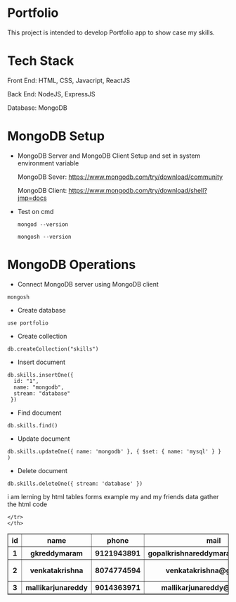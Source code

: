 # Portfolio
This project is intended to develop Portfolio app to show case my skills.

# Tech Stack
Front End: HTML, CSS, Javacript, ReactJS

Back End: NodeJS, ExpressJS

Database: MongoDB

# MongoDB Setup
* MongoDB Server and MongoDB Client Setup and set in system environment variable

  MongoDB Sever: https://www.mongodb.com/try/download/community

  MongoDB Client: https://www.mongodb.com/try/download/shell?jmp=docs
* Test on cmd
  ```
  mongod --version
  ```
  ```
  mongosh --version
  ```
# MongoDB Operations
* Connect MongoDB server using MongoDB client
```
mongosh
```
* Create database
```
use portfolio
```
* Create collection
```
db.createCollection("skills")
```
* Insert document
```
db.skills.insertOne({
  id: "1",
  name: "mongodb",
  stream: "database"
 })
```
* Find document
```
db.skills.find()
```
* Update document
```
db.skills.updateOne({ name: 'mongodb' }, { $set: { name: 'mysql' } }
)
```
* Delete document
```
db.skills.deleteOne({ stream: 'database' })

```

i am lerning  by html tables forms
example my and my friends data gather the html code 
<!DOCTYPE html>
<html lang="en">
<head>
    <meta charset="UTF-8">
    <meta name="viewport" content="width=device-width, initial-scale=1.0">
    <title>table</title>
</head>
<body>

 <table  border = "1">
    <th>id</th>
    <th>name</th>
    <th>phone</th>
    <th>mail</th>
    <th>address</th>
  <tr>
    <th>1</th>
    <th>gkreddymaram</th>
    <th>9121943891</th>
    <th>gopalkrishnareddymaram@gmail.com</th>
    <th>tellabadu</th>

</tr>
   <tr>
    <th>2</th>
    <th>venkatakrishna</th>
    <th>8074774594</th>
    <th>venkatakrishna@gmail.com</th>
    <th>west kombalapadu</th>

</tr>
        <tr>
    <th>3</th>
    <th>mallikarjunareddy</th>
    <th> 9014363971 </th>
    <th>mallikarjunareddy@gmail.com</th>
    <th>donakonda</th>

</tr>
    
    </tr>
    </th>
 </table>
    
    
</body>
</html>
